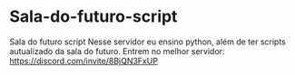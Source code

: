 # Sala-do-futuro-script
Sala do futuro script
Nesse servidor eu ensino python, além de ter scripts autualizado da sala do futuro.
Entrem no melhor servidor: https://discord.com/invite/8BjQN3FxUP
